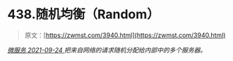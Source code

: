 <!--yml
category: 未分类
date: 0001-01-01 00:00:00
--->

# 438.随机均衡（Random）

> 原文：[https://zwmst.com/3940.html](https://zwmst.com/3940.html)

   [ *微服务* ](https://zwmst.com/%e5%be%ae%e6%9c%8d%e5%8a%a1)*[ <time datetime="2021-09-24T18:11:54+08:00"> 2021-09-24 </time> ](https://zwmst.com/3940.html)  把来自网络的请求随机分配给内部中的多个服务器。*